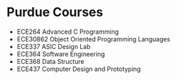 # Purdue Courses
* ECE264 Advanced C Programming
* ECE30862 Object Oriented Programming Languages
* ECE337 ASIC Design Lab
* ECE364 Software Engineering
* ECE368 Data Structure
* ECE437 Computer Design and Prototyping
